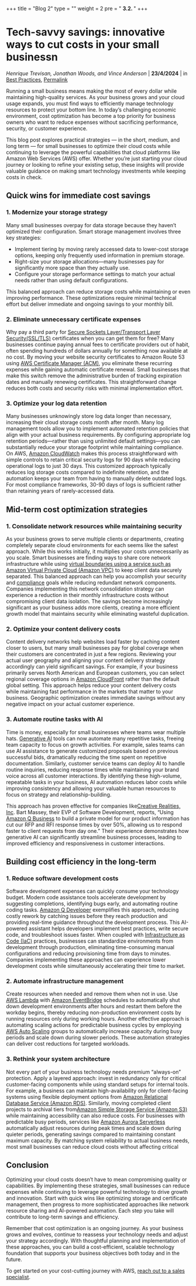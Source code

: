 +++
title = "Blog 2"
type = ""
weight = 2
pre = " <b> 3.2. </b> "
+++

# **Tech-savvy savings: innovative ways to cut costs in your small businessn**

*Henrique Trevisan, Jonathan Woods, and Vince Anderson* | **23/4/2024** | in [Best Practices](https://aws.amazon.com/blogs/smb/category/post-types/best-practices/), [Permalink](https://aws.amazon.com/blogs/smb/tech-savvy-savings-innovative-ways-to-cut-costs-in-your-small-business/)

Running a small business means making the most of every dollar while maintaining high-quality services. As your business grows and your cloud usage expands, you must find ways to efficiently manage technology resources to protect your bottom line. In today’s challenging economic environment, cost optimization has become a top priority for business owners who want to reduce expenses without sacrificing performance, security, or customer experience.

This blog post explores practical strategies — in the short, medium, and long term — for small businesses to optimize their cloud costs while continuing to leverage the powerful capabilities that cloud platforms like Amazon Web Services (AWS) offer. Whether you’re just starting your cloud journey or looking to refine your existing setup, these insights will provide valuable guidance on making smart technology investments while keeping costs in check.

## Quick wins for immediate cost savings
### 1. Modernize your storage strategy

Many small businesses overpay for data storage because they haven’t optimized their configuration. Smart storage management involves three key strategies:

- Implement tiering by moving rarely accessed data to lower-cost storage options, keeping only frequently used information in premium storage.
- Right-size your storage allocations—many businesses pay for significantly more space than they actually use.
- Configure your storage performance settings to match your actual needs rather than using default configurations.

This balanced approach can reduce storage costs while maintaining or even improving performance. These optimizations require minimal technical effort but deliver immediate and ongoing savings to your monthly bill.

### 2. Eliminate unnecessary certificate expenses

Why pay a third party for [Secure Sockets Layer/Transport Layer Security(SSL/TLS)](https://aws.amazon.com/what-is/ssl-certificate/) certificates when you can get them for free? Many businesses continue paying annual fees to certificate providers out of habit, often spending hundreds of dollars annually for something now available at no cost. By moving your website security certificates to Amazon Route 53 using [AWS Certificate Manager (ACM)](https://aws.amazon.com/certificate-manager/), you eliminate these recurring expenses while gaining automatic certificate renewal. Small businesses that make this switch remove the administrative burden of tracking expiration dates and manually renewing certificates. This straightforward change reduces both costs and security risks with minimal implementation effort.

### 3. Optimize your log data retention

Many businesses unknowingly store log data longer than necessary, increasing their cloud storage costs month after month. Many log management tools allow you to implement automated retention policies that align with your actual business requirements. By configuring appropriate log retention periods—rather than using unlimited default settings—you can substantially reduce your storage footprint while maintaining compliance. On AWS, [Amazon CloudWatch](https://aws.amazon.com/cloudwatch/) makes this process straightforward with simple controls to retain critical security logs for 90 days while reducing operational logs to just 30 days. This customized approach typically reduces log storage costs compared to indefinite retention, and the automation keeps your team from having to manually delete outdated logs. For most compliance frameworks, 30-90 days of logs is sufficient rather than retaining years of rarely-accessed data.

## Mid-term cost optimization strategies
### 1. Consolidate network resources while maintaining security

As your business grows to serve multiple clients or departments, creating completely separate cloud environments for each seems like the safest approach. While this works initially, it multiplies your costs unnecessarily as you scale. Smart businesses are finding ways to share core network infrastructure while using [virtual boundaries using a service such as Amazon Virtual Private Cloud (Amazon VPC)](https://docs.aws.amazon.com/vpc/latest/userguide/what-is-amazon-vpc.html) to keep client data securely separated. This balanced approach can help you accomplish your security and [compliance](https://aws.amazon.com/compliance/) goals while reducing redundant network components. Companies implementing this network consolidation strategy can experience a reduction in their monthly infrastructure costs without compromising client data isolation. The savings become increasingly significant as your business adds more clients, creating a more efficient growth model that maintains security while eliminating wasteful duplication.

### 2. Optimize your content delivery costs

Content delivery networks help websites load faster by caching content closer to users, but many small businesses pay for global coverage when their customers are concentrated in just a few regions. Reviewing your actual user geography and aligning your content delivery strategy accordingly can yield significant savings. For example, if your business primarily serves North American and European customers, you can select regional coverage options in [Amazon CloudFront](https://aws.amazon.com/cloudfront/) rather than the default global setting. This approach helps reduce your content delivery costs while maintaining fast performance in the markets that matter to your business. Geographic optimization creates immediate savings without any negative impact on your actual customer experience.

### 3. Automate routine tasks with AI

Time is money, especially for small businesses where teams wear multiple hats. [Generative AI](https://aws.amazon.com/developer/generative-ai/) tools can now automate many repetitive tasks, freeing team capacity to focus on growth activities. For example, sales teams can use AI assistance to generate customized proposals based on previous successful bids, dramatically reducing the time spent on repetitive documentation. Similarly, customer service teams can deploy AI to handle routine inquiries, reducing response times while maintaining your brand voice across all customer interactions. By identifying these high-volume, repeatable tasks in your business, AI automation reduces labor costs while improving consistency and allowing your valuable human resources to focus on strategy and relationship-building.

This approach has proven effective for companies like[Creative Realities, Inc](https://cri.com/). Bart Massey, their EVP of Software Development, reports, “Using [Amazon Q Business](https://aws.amazon.com/q/) to build a private model for our product information has cut our RFP and RFI response times by over 50%, allowing us to respond faster to client requests from day one.” Their experience demonstrates how generative AI can significantly streamline business processes, leading to improved efficiency and responsiveness in customer interactions.

## Building cost efficiency in the long-term
### 1. Reduce software development costs

Software development expenses can quickly consume your technology budget. Modern code assistance tools accelerate development by suggesting completions, identifying bugs early, and automating routine coding tasks. [Amazon Q Developer](https://aws.amazon.com/q/developer/) exemplifies this approach, reducing costly rework by catching issues before they reach production and providing real-time guidance throughout the development process. This AI-powered assistant helps developers implement best practices, write secure code, and troubleshoot issues faster. When coupled with [Infrastructure as Code (IaC)](https://aws.amazon.com/what-is/iac/) practices, businesses can standardize environments from development through production, eliminating time-consuming manual configurations and reducing provisioning time from days to minutes. Companies implementing these approaches can experience lower development costs while simultaneously accelerating their time to market.

### 2. Automate infrastructure management

Create resources when needed and remove them when not in use. Use [AWS Lambda](https://aws.amazon.com/pm/lambda/) with  [Amazon EventBridge](https://aws.amazon.com/pm/eventbridge/) schedules to automatically shut down development environments after hours and restart them before the workday begins, thereby reducing non-production environment costs by running resources only during working hours. Another effective approach is automating scaling actions for predictable business cycles by employing [AWS Auto Scaling](https://aws.amazon.com/autoscaling/) groups to automatically increase capacity during busy periods and scale down during slower periods. These automation strategies can deliver cost reductions for targeted workloads.

### 3. Rethink your system architecture

Not every part of your business technology needs premium “always-on” protection. Apply a layered approach: invest in redundancy only for critical customer-facing components while using standard setups for internal tools. For example, a business can maintain high-availability only for client-facing systems using flexible deployment options from [Amazon Relational Database Service (Amazon RDS)](https://aws.amazon.com/rds/). Similarly, moving completed client projects to archival tiers from[Amazon Simple Storage Service (Amazon S3)](https://aws.amazon.com/s3/) while maintaining accessibility can also reduce costs. For businesses with predictable busy periods, services like [Amazon Aurora Serverless](https://aws.amazon.com/rds/aurora/serverless/) automatically adjust resources during peak times and scale down during quieter periods, generating savings compared to maintaining constant maximum capacity. By matching system reliability to actual business needs, most small businesses can reduce cloud costs without affecting critical

## Conclusion

Optimizing your cloud costs doesn’t have to mean compromising quality or capabilities. By implementing these strategies, small businesses can reduce expenses while continuing to leverage powerful technology to drive growth and innovation. Start with quick wins like optimizing storage and certificate management, then progress to more sophisticated approaches like network resource sharing and AI-powered automation. Each step you take will contribute to long-term savings and efficiency.

Remember that cost optimization is an ongoing journey. As your business grows and evolves, continue to reassess your technology needs and adjust your strategy accordingly. With thoughtful planning and implementation of these approaches, you can build a cost-efficient, scalable technology foundation that supports your business objectives both today and in the future.

To get started on your cost-cutting journey with AWS, [reach out to a sales specialist](https://aws.amazon.com/contact-us/).